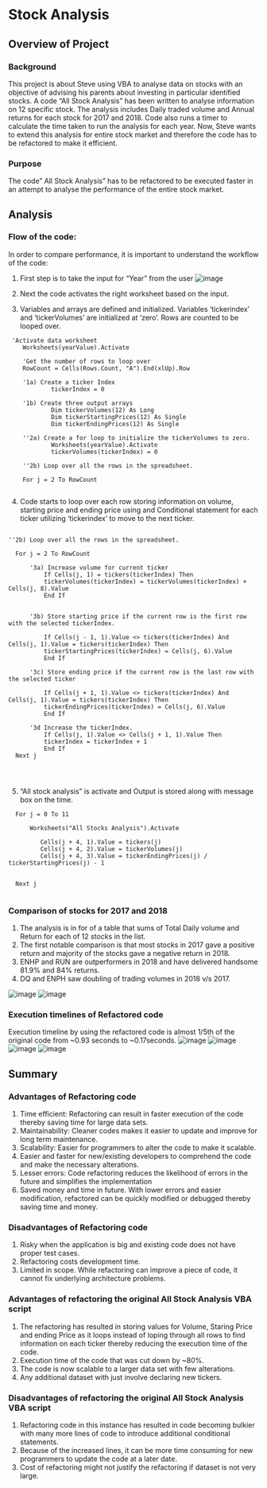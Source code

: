 # Stock Analysis
## Overview of Project
### Background 
This project is about Steve using VBA to analyse data on stocks with an objective of advising his parents about investing in particular identified stocks. A code “All Stock Analysis” has been written to analyse information on 12 specific stock. The analysis includes Daily traded volume and Annual returns for each stock for 2017 and 2018. Code also runs a timer to calculate the time taken to run the analysis for each year. Now, Steve wants to extend this analysis for entire stock market and therefore the code has to be refactored to make it efficient.
### Purpose
The code” All Stock Analysis” has to be refactored to be executed faster in an attempt to analyse the performance of the entire stock market.


## Analysis 

### Flow of the code:
In order to compare performance, it is important to understand the workflow of the code:
1.	First step is to take the input for “Year” from the user
 ![image](https://user-images.githubusercontent.com/98617082/157594937-2af4b0de-742e-406c-9496-1b066d1f51f8.png)

2.	Next the code activates the right worksheet based on the input.
3.	Variables and arrays are defined and initialized. Variables ‘tickerindex’ and ‘tickerVolumes’ are initialized at ‘zero’.
Rows are counted to be looped over.  
```
 'Activate data worksheet
    Worksheets(yearValue).Activate
    
    'Get the number of rows to loop over
    RowCount = Cells(Rows.Count, "A").End(xlUp).Row
    
    '1a) Create a ticker Index
            tickerIndex = 0
            
    '1b) Create three output arrays
            Dim tickerVolumes(12) As Long
            Dim tickerStartingPrices(12) As Single
            Dim tickerEndingPrices(12) As Single
    
    ''2a) Create a for loop to initialize the tickerVolumes to zero.
            Worksheets(yearValue).Activate
            tickerVolumes(tickerIndex) = 0
            
    ''2b) Loop over all the rows in the spreadsheet.
    
    For j = 2 To RowCount
    

  ```
 4. Code starts to loop over each row storing information on volume, starting price and ending price using and Conditional statement for each ticker utilizing ‘tickerindex’ to move to the next ticker.
  
  ```
  
  ''2b) Loop over all the rows in the spreadsheet.
    
    For j = 2 To RowCount
    
        '3a) Increase volume for current ticker
            If Cells(j, 1) = tickers(tickerIndex) Then
            tickerVolumes(tickerIndex) = tickerVolumes(tickerIndex) + Cells(j, 8).Value
            End If
            
        
        '3b) Store starting price if the current row is the first row with the selected tickerIndex.
        
            If Cells(j - 1, 1).Value <> tickers(tickerIndex) And Cells(j, 1).Value = tickers(tickerIndex) Then
            tickerStartingPrices(tickerIndex) = Cells(j, 6).Value
            End If
        
        '3c) Store ending price if the current row is the last row with the selected ticker
        
            If Cells(j + 1, 1).Value <> tickers(tickerIndex) And Cells(j, 1).Value = tickers(tickerIndex) Then
            tickerEndingPrices(tickerIndex) = Cells(j, 6).Value
            End If

        '3d Increase the tickerIndex.
            If Cells(j, 1).Value <> Cells(j + 1, 1).Value Then
            tickerIndex = tickerIndex + 1
            End If
    Next j
    
   
    
  ```
  
   5.	“All stock analysis” is activate and Output is stored along with message box on the time.
  
  ```
    For j = 0 To 11
        
        Worksheets("All Stocks Analysis").Activate
            
           Cells(j + 4, 1).Value = tickers(j)
           Cells(j + 4, 2).Value = tickerVolumes(j)
           Cells(j + 4, 3).Value = tickerEndingPrices(j) / tickerStartingPrices(j) - 1
        
        
    Next j
    
  ```
    
### Comparison of stocks for 2017 and 2018 

1.	The analysis is in for of a table that sums of Total Daily volume and Return for each of 12 stocks in the list. 
2.	The first notable comparison is that most stocks in 2017 gave a positive return and majority of the stocks gave a negative return in 2018.
3.	ENHP and RUN are outperformers in 2018 and have delivered handsome 81.9% and 84% returns.
4.	DQ and ENPH saw doubling of trading volumes in 2018 v/s 2017.

![image](https://user-images.githubusercontent.com/98617082/157595083-328628de-9060-4ff4-a09c-7250df186832.png)
![image](https://user-images.githubusercontent.com/98617082/157595095-cd8ad39a-8b5f-47e3-8481-28cc348298c0.png)


### Execution timelines of Refactored code
Execution timeline by using the refactored code is almost 1/5th of the original code from ~0.93 seconds to ~0.17seconds.
![image](https://user-images.githubusercontent.com/98617082/157595476-3e261121-408a-4160-8f40-2e18722c83f8.png)
![image](https://user-images.githubusercontent.com/98617082/157595485-00372c36-1df6-4e13-9487-f5f91316e10a.png)
![image](https://user-images.githubusercontent.com/98617082/157595500-01de1cee-5c11-4372-bf13-b5ea13a7e8ae.png)
![image](https://user-images.githubusercontent.com/98617082/157595507-2b723d82-bf21-41b2-9662-2cadfd234d1f.png)

## Summary
### Advantages of Refactoring code
1.	Time efficient: Refactoring can result in faster execution of the code thereby saving time for large data sets.
2.	Maintainability: Cleaner codes makes it easier to update and improve for long term maintenance.
3.	Scalability: Easier for programmers to alter the code to make it scalable.
4.	Easier and faster for new/existing developers to comprehend the code and make the necessary alterations.
5.	Lesser errors: Code refactoring reduces the likelihood of errors in the future and simplifies the implementation
6.	Saved money and time in future. With lower errors and easier modification, refactored can be quickly modified or debugged thereby saving time and money.

### Disadvantages of Refactoring code
1.	Risky when the application is big and existing code does not have proper test cases.
2.	Refactoring costs development time.
3.	Limited in scope. While refactoring can improve a piece of code, it cannot fix underlying architecture problems.

### Advantages of refactoring the original All Stock Analysis VBA script
1.	The refactoring has resulted in storing values for Volume, Staring Price and ending Price as it loops instead of loping through all rows to find information on each ticker thereby reducing the execution time of the code.
2.	Execution time of the code that was cut down by ~80%.
3.	The code is now scalable to a larger data set with few alterations. 
4.	Any additional dataset with just involve declaring new tickers. 

### Disadvantages of refactoring the original All Stock Analysis VBA script
1.	Refactoring code in this instance has resulted in code becoming bulkier with many more lines of code to introduce additional conditional statements. 
2.	Because of the increased lines, it can be more time consuming for new programmers to update the code at a later date.
3.	Cost of refactoring might not justify the refactoring if dataset is not very large.

    
